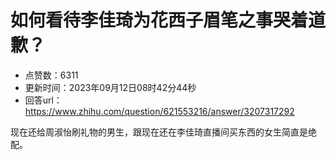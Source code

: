 # 如何看待李佳琦为花西子眉笔之事哭着道歉？
- 点赞数：6311
- 更新时间：2023年09月12日08时42分44秒
- 回答url：https://www.zhihu.com/question/621553216/answer/3207317292
<body>
 <p data-pid="krbJVPgb">现在还给周淑怡刷礼物的男生，跟现在还在李佳琦直播间买东西的女生简直是绝配。</p>
</body>